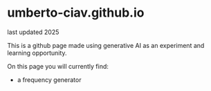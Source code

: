 # umberto-ciav.github.io

last updated 2025

This is a github page made using generative AI as an experiment and learning opportunity.

On this page you will currently find:

- a frequency generator


 
